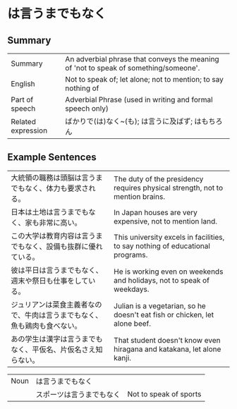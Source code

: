 # は言うまでもなく

## Summary

<table><tr>   <td>Summary</td>   <td>An adverbial phrase that conveys the meaning of 'not to speak of something/someone'.</td></tr><tr>   <td>English</td>   <td>Not to speak of; let alone; not to mention; to say nothing of</td></tr><tr>   <td>Part of speech</td>   <td>Adverbial Phrase (used in writing and formal speech only)</td></tr><tr>   <td>Related expression</td>   <td>ばかりで(は)なく~(も); は言うに及ばず; はもちろん</td></tr></table>

## Example Sentences

<table><tr>   <td>大統領の職務は頭脳は言うまでもなく、体力も要求される。</td>   <td>The duty of the presidency requires physical strength, not to mention brains.</td></tr><tr>   <td>日本は土地は言うまでもなく、家も非常に高い。</td>   <td>In Japan houses are very expensive, not to mention land.</td></tr><tr>   <td>この大学は教育内容は言うまでもなく、設備も抜群に優れている。</td>   <td>This university excels in facilities, to say nothing of educational programs.</td></tr><tr>   <td>彼は平日は言うまでもなく、週末や祭日も仕事をしている。</td>   <td>He is working even on weekends and holidays, not to speak of weekdays.</td></tr><tr>   <td>ジュリアンは菜食主義者なので、牛肉は言うまでもなく、魚も鶏肉も食べない。</td>   <td>Julian is a vegetarian, so he doesn't eat fish or chicken, let alone beef.</td></tr><tr>   <td>あの学生は漢字は言うまでもなく、平仮名、片仮名さえ知らない。</td>   <td>That student doesn't know even hiragana and katakana, let alone kanji.</td></tr></table>

<table class="table"><tbody><tr class="tr head"><td class="td"><span class="bold">Noun</span></td><td class="td"><span class="concept">は言うまでもなく</span></td><td class="td"></td></tr><tr class="tr"><td class="td"></td><td class="td"><span>スポーツ</span><span class="concept">は言うまでもなく</span></td><td class="td"><span>Not to speak of sports</span></td></tr></tbody></table>

